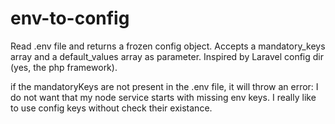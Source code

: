 # env-to-config
Read .env file and returns a frozen config object.
Accepts a mandatory_keys array and a default_values array as parameter.
Inspired by Laravel config dir (yes, the php framework).



if the mandatoryKeys are not present in the .env file, it will throw an error: I do not want that my node service starts with missing
env keys. I really like to use config keys without check their existance.
